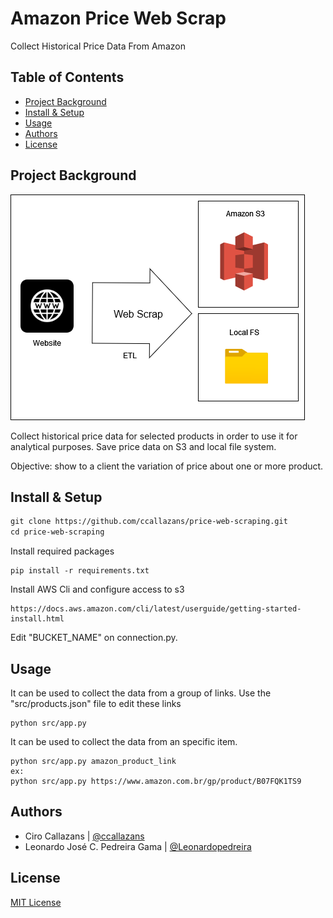 
Amazon Price Web Scrap
=============
Collect Historical Price Data From Amazon

Table of Contents
-----------------

-   [Project Background](#project-background)
-   [Install & Setup](#install-&-setup)
-   [Usage](#usage)
-   [Authors](#authors)
-   [License](#license)

Project Background
----------
![Pipeline](/assets/pipeline.png "Pipeline")

Collect historical price data for selected products in order to use it for analytical purposes.
Save price data on S3 and local file system.

Objective: show to a client the variation of price about one or more product.


Install & Setup
---------------
```html 
git clone https://github.com/ccallazans/price-web-scraping.git
cd price-web-scraping
```
Install required packages
```
pip install -r requirements.txt
```
Install AWS Cli and configure access to s3
```
https://docs.aws.amazon.com/cli/latest/userguide/getting-started-install.html
```
Edit "BUCKET_NAME" on connection.py.


Usage
-----

It can be used to collect the data from a group of links. Use the "src/products.json" file to edit these links
```
python src/app.py
```
It can be used to collect the data from an specific item.
```
python src/app.py amazon_product_link
ex:
python src/app.py https://www.amazon.com.br/gp/product/B07FQK1TS9
```



Authors
-------

* Ciro Callazans | [@ccallazans](https://github.com/ccallazans)
* Leonardo José C. Pedreira Gama | [@Leonardopedreira](https://github.com/Leonardopedreira)


License
-------

[MIT License](LICENSE)